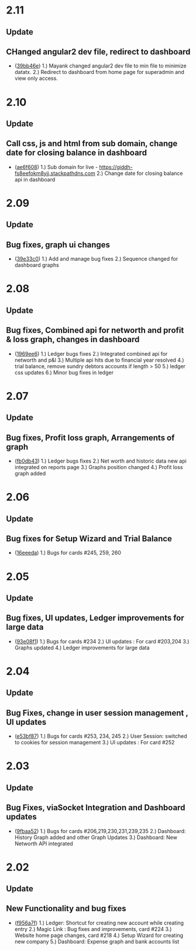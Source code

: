 # 2.11

## Update

## CHanged angular2 dev file, redirect to dashboard
 
- ([39bb46e](https://github.com/Walkover-Web-Solution/Giddh-UI/commit/39bb46e18a65098eb8073212f1d98acb6daac101))
    1.) Mayank changed angular2 dev file to min file to minimize datatx.
    2.) Redirect to dashboard from home page for superadmin and view only access.

# 2.10

## Update

## Call css, js and html from sub domain, change date for closing balance in dashboard

- ([ae6f608](https://github.com/Walkover-Web-Solution/Giddh-UI/commit/ae6f608a303501393d03282baac9175278e06c9c))
    1.) Sub domain for live - https://giddh-fs8eefokm8yjj.stackpathdns.com
    2.) Change date for closing balance api in dashboard
    
    
# 2.09

## Update

## Bug fixes, graph ui changes

- ([39e33c0](https://github.com/Walkover-Web-Solution/Giddh-UI/commit/39e33c0b2f5cff63b42774d3b8b1183b277bf97e))
    1.) Add and manage bug fixes
    2.) Sequence changed for dashboard graphs

# 2.08

## Update

## Bug fixes, Combined api for networth and profit & loss graph, changes in dashboard

- ([1969ee6](https://github.com/Walkover-Web-Solution/Giddh-UI/commit/1969ee620370f51d1a0074af758409d2aac68a29))
    1.) Ledger bugs fixes
    2.) Integrated combined api for networth and p&l
    3.) Multiple api hits due to financial year resolved
    4.) trial balance, remove sundry debtors accounts if length > 50
    5.) ledger css updates
    6.) Minor bug fixes in ledger

# 2.07

## Update

## Bug fixes, Profit loss graph, Arrangements of graph

- ([fb0db43](https://github.com/Walkover-Web-Solution/Giddh-UI/commit/fb0db438fd2bd39f2c83abab338e3ef7e6b2f5dd))
    1.) Ledger bugs fixes
    2.) Net worth and historic data new api integrated on reports page
    3.) Graphs position changed
    4.) Profit loss graph added


# 2.06

## Update

## Bug fixes for Setup Wizard and Trial Balance

- ([16eeeda](https://github.com/Walkover-Web-Solution/Giddh-UI/commit/16eeedaa05adc43c89790e871fa7babfbffd2b56))
    1.) Bugs for cards #245, 259, 260


# 2.05

## Update

## Bug fixes, UI updates, Ledger improvements for large data

- ([93e08f1](https://github.com/Walkover-Web-Solution/Giddh-UI/commit/93e08f1dfc37a2a3c93460d7814ec21300f2494e))
    1.) Bugs for cards #234
    2.) UI updates :  For card #203,204
    3.) Graphs updated
    4.) Ledger improvements for large data


# 2.04

## Update

## Bug Fixes, change in user session management , UI updates

- ([e53bf87](https://github.com/Walkover-Web-Solution/Giddh-UI/commit/e53bf876d98202c9dd8ba544d11ac01048f2a683))
    1.) Bugs for cards #253, 234, 245
   	2.) User Session: switched to cookies for session management
   	3.) UI updates :  For card #252


# 2.03

## Update

## Bug Fixes, viaSocket Integration and Dashboard updates

- ([9fbaa52](https://github.com/Walkover-Web-Solution/Giddh-UI/commit/9fbaa52364f9acc3610cc7a12b28ff41db751b4b))
    1.) Bugs for cards #206,219,230,231,239,235
   	2.) Dashboard: History Graph added and other Graph Updates
   	3.) Dashboard: New Networth API integrated


# 2.02

## Update

## New Functionality and bug fixes 

- ([f956a7f](https://github.com/Walkover-Web-Solution/Giddh-UI/commit/f956a7f8a727ecc541384d37d9e9eee2a8195bd8))
    1.) Ledger: Shortcut for creating new account while creating entry
    2.) Magic Link : Bug fixes and improvements, card #224
    3.) Website home page changes, card #218
    4.) Setup Wizard for creating new company
    5.) Dashboard: Expense graph and bank accounts list
